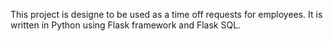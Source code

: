 This project is designe to be used as a time off requests for employees. 
It is written in Python using Flask framework and Flask SQL.
